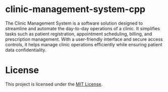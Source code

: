 # clinic-management-system-cpp
<p>The Clinic Management System is a software solution designed to streamline and automate the day-to-day operations of a clinic. It simplifies tasks such as patient registration, appointment scheduling, billing, and prescription management. With a user-friendly interface and secure access controls, it helps manage clinic operations efficiently while ensuring patient data confidentiality.</p>

# License
This project is licensed under the [MIT License](LICENSE).
